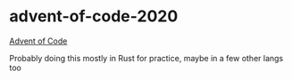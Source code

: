 # advent-of-code-2020
 
[Advent of Code](https://adventofcode.com/2020)

Probably doing this mostly in Rust for practice, maybe in a few other langs too
